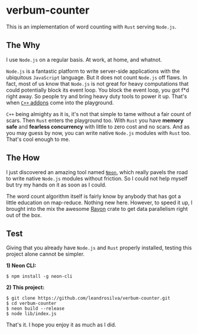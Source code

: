 # verbum-counter

This is an implementation of word counting with `Rust` serving `Node.js`.

## The Why

I use `Node.js` on a regular basis. At work, at home, and whatnot.

`Node.js` is a fantastic platform to write server-side applications with the ubiquitous `JavaScript` language. But it does not count `Node.js` off flaws. In fact, most of us know that `Node.js` is not great for heavy computations that could potentially block its event loop. You block the event loop, you got f*d right away. So people try and bring heavy duty tools to power it up. That's when [`C++` addons](https://nodejs.org/api/addons.html) come into the playground.

`C++` being almighty as it is, it's not that simple to tame without a fair count of scars. Then `Rust` enters the playground too. With `Rust` you have **memory safe** and **fearless concurrency** with little to zero cost and no scars. And as you may guess by now, you can write native `Node.js` modules with `Rust` too. That's cool enough to me.

## The How

I just discovered an amazing tool named [`Neon`](https://github.com/neon-bindings/neon), which really pavels the road to write native `Node.js` modules without friction. So I could not help myself but try my hands on it as soon as I could.

The word count algorithm itself is fairly know by anybody that has got a little education on map-reduce. Nothing new here. However, to speed it up, I brought into the mix the awesome [Rayon](https://github.com/rayon-rs/rayon) crate to get data parallelism right out of the box.

## Test

Giving that you already have `Node.js` and `Rust` properly installed, testing this project alone cannot be simpler.

**1) Neon CLI:**

```
$ npm install -g neon-cli
```

**2) This project:**

```
$ git clone https://github.com/leandrosilva/verbum-counter.git
$ cd verbum-counter
$ neon build --release
$ node lib/index.js
```

That's it. I hope you enjoy it as much as I did.